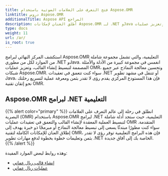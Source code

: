 ```yaml
---
title: فتح التعرف على العلامات الضوئية باستخدام Aspose.OMR
linktitle: دروس Aspose.OMR
additionalTitle: Aspose API المراجع
description: أطلق العنان لإمكانات Aspose.OMR لـ .NET وJava من خلال برامج تعليمية شاملة. تبسيط إنشاء القالب وتعزيز عمليات OMR دون عناء.
type: docs
weight: 11
url: /ar/
is_root: true
---
```


استكشف المركز النهائي لبرامج Aspose.OMR التعليمية، والتي تشمل مجموعة شاملة من الموارد لكل من مطوري .NET وJava. انغمس في مجموعة كبيرة من الأدلة والأمثلة المصممة لتبسيط إنشاء القالب، وتعزيز عمليات OMR، وتحسين معالجة النماذج عبر جميع شبكات Aspose.OMR. سواء كنت تتعمق في تعقيدات .NET أو تتنقل في مشهد تطوير Java، فإن هذا المستودع المركزي يقدم رؤى لا تقدر بثمن ومعرفة عملية لتسريع رحلتك نحو إتقان تقنية OMR.

## Aspose.OMR لبرامج .NET التعليمية
{{% alert color="primary" %}}
انطلق في رحلة إلى عالم التعرف على العلامات البصرية (OMR) باستخدام Aspose.OMR لبرامج .NET التعليمية، حيث ستجد أدلة شاملة لتبسيط العملية المعقدة لإنشاء القالب والتعمق في تعقيدات عمليات OMR المتقدمة. سواء كنت مطورًا مبتدئًا يسعى إلى تبسيط معالجة النماذج أو مبرمجًا ذو خبرة يهدف إلى إطلاق العنان للإمكانات الكاملة لتقنية OMR، فإن هذه البرامج التعليمية توفر رؤى لا تقدر بثمن وتعليمات خطوة بخطوة لدفع مهارات تطوير .NET الخاصة بك إلى آفاق جديدة.
{{% /alert %}}

وهذه روابط لبعض الموارد المفيدة:
 
- [إنشاء قالب ريال عماني](./net/omr-template-generation/)
- [عمليات ريال عماني](./net/omr-operations/)